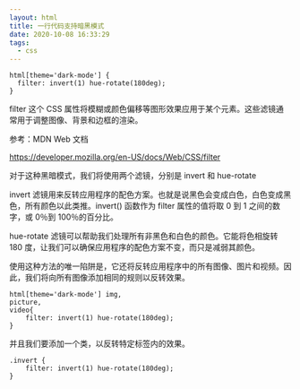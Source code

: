 ```yaml
---
layout: html
title: 一行代码支持暗黑模式
date: 2020-10-08 16:33:29
tags:
  - css
---
```


```
html[theme='dark-mode'] {
  filter: invert(1) hue-rotate(180deg);
}
```
filter 这个 CSS 属性将模糊或颜色偏移等图形效果应用于某个元素。这些滤镜通常用于调整图像、背景和边框的渲染。

参考：MDN Web 文档

https://developer.mozilla.org/en-US/docs/Web/CSS/filter

对于这种黑暗模式，我们将使用两个滤镜，分别是 invert 和 hue-rotate

invert 滤镜用来反转应用程序的配色方案。也就是说黑色会变成白色，白色变成黑色，所有颜色以此类推。invert() 函数作为 filter 属性的值将取 0 到 1 之间的数字，或 0％到 100％的百分比。

hue-rotate 滤镜可以帮助我们处理所有非黑色和白色的颜色。它能将色相旋转 180 度，让我们可以确保应用程序的配色方案不变，而只是减弱其颜色。

使用这种方法的唯一陷阱是，它还将反转应用程序中的所有图像、图片和视频。因此，我们将向所有图像添加相同的规则以反转效果。

```
html[theme='dark-mode'] img,
picture,
video{
    filter: invert(1) hue-rotate(180deg);
}
```
并且我们要添加一个类，以反转特定标签内的效果。

```
.invert {
    filter: invert(1) hue-rotate(180deg);
}
```
